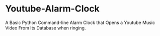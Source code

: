 # Youtube-Alarm-Clock
A Basic Python Command-line Alarm Clock that Opens a Youtube Music Video From Its Database when ringing.
